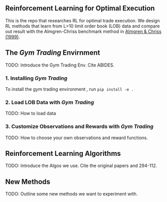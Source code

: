 ## Reinforcement Learning for Optimal Execution 

This is the repo that researches RL for optimal trade execution. We design RL methods that learn from L>10 limit order book (LOB) data and compare out result with the Almgren-Chriss benchmark method in [Almgren & Chriss (1999)](https://www.google.com/url?sa=t&rct=j&q=&esrc=s&source=web&cd=1&cad=rja&uact=8&ved=2ahUKEwi2-LKP-qnmAhW-RBUIHdapB80QFjAAegQIBRAC&url=https%3A%2F%2Fwww.math.nyu.edu%2Ffaculty%2Fchriss%2Foptliq_f.pdf&usg=AOvVaw2zXBvgn3vwTcEv5__jTDy).

## The *Gym Trading* Envirnment 

TODO: Introduce the Gym Trading Env. Cite ABIDES.

### 1. Installing *Gym Trading*

To install the gym trading environment , run `pip install -e .`

### 2. Load LOB Data with *Gym Trading*

TODO: How to load data

### 3. Customize Observations and Rewards with *Gym Trading*

TODO: How to choose your own observations and reward functions. 

## Reinforcement Learning Algorithms 

TODO: Introduce the Algos we use. Cite the original papers and 294-112.

## New Methods

TODO: Outline some new methods we want to experiment with. 

